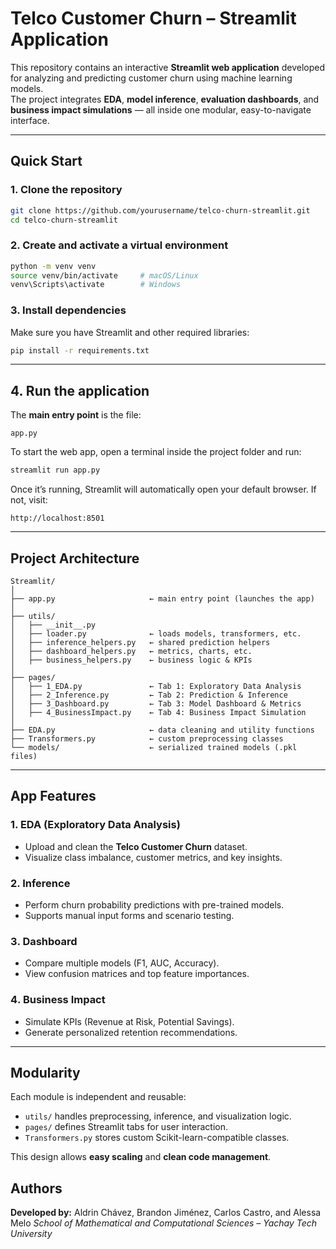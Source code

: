 #  Telco Customer Churn – Streamlit Application

This repository contains an interactive **Streamlit web application** developed for analyzing and predicting customer churn using machine learning models.  
The project integrates **EDA**, **model inference**, **evaluation dashboards**, and **business impact simulations** — all inside one modular, easy-to-navigate interface.

---

##  Quick Start

###  1. Clone the repository
```bash
git clone https://github.com/yourusername/telco-churn-streamlit.git
cd telco-churn-streamlit
````

###  2. Create and activate a virtual environment

```bash
python -m venv venv
source venv/bin/activate     # macOS/Linux
venv\Scripts\activate        # Windows
```

###  3. Install dependencies

Make sure you have Streamlit and other required libraries:

```bash
pip install -r requirements.txt
```

---

##  4. Run the application

The **main entry point** is the file:

```
app.py
```

To start the web app, open a terminal inside the project folder and run:

```bash
streamlit run app.py
```

Once it’s running, Streamlit will automatically open your default browser.
If not, visit:

```
http://localhost:8501
```

---

##  Project Architecture

```
Streamlit/
│
├── app.py                     ← main entry point (launches the app)
│
├── utils/
│   ├── __init__.py
│   ├── loader.py              ← loads models, transformers, etc.
│   ├── inference_helpers.py   ← shared prediction helpers
│   ├── dashboard_helpers.py   ← metrics, charts, etc.
│   ├── business_helpers.py    ← business logic & KPIs
│
├── pages/
│   ├── 1_EDA.py               ← Tab 1: Exploratory Data Analysis
│   ├── 2_Inference.py         ← Tab 2: Prediction & Inference
│   ├── 3_Dashboard.py         ← Tab 3: Model Dashboard & Metrics
│   ├── 4_BusinessImpact.py    ← Tab 4: Business Impact Simulation
│
├── EDA.py                     ← data cleaning and utility functions
├── Transformers.py            ← custom preprocessing classes
└── models/                    ← serialized trained models (.pkl files)
```

---

## App Features

### 1️. EDA (Exploratory Data Analysis)

* Upload and clean the **Telco Customer Churn** dataset.
* Visualize class imbalance, customer metrics, and key insights.

### 2️. Inference

* Perform churn probability predictions with pre-trained models.
* Supports manual input forms and scenario testing.

### 3️. Dashboard

* Compare multiple models (F1, AUC, Accuracy).
* View confusion matrices and top feature importances.

### 4️. Business Impact

* Simulate KPIs (Revenue at Risk, Potential Savings).
* Generate personalized retention recommendations.

---

##  Modularity

Each module is independent and reusable:

* `utils/` handles preprocessing, inference, and visualization logic.
* `pages/` defines Streamlit tabs for user interaction.
* `Transformers.py` stores custom Scikit-learn-compatible classes.

This design allows **easy scaling** and **clean code management**.


## Authors

**Developed by:**
Aldrin Chávez, Brandon Jiménez, Carlos Castro, and Alessa Melo
 *School of Mathematical and Computational Sciences – Yachay Tech University*
